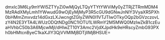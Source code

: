 dmxlc3M6Ly9mYWI5ZTYyZi0wMjQyLTQyYTYtYWViMy0yZTRjZTRmMDM4MzRAdXMyLmh1YWwudG9wOjEyMjMyP3R5cGU9dGNwJnNlY3VyaXR5PXh0bHMmZmxvdz14dGxzLXJwcngtZGlyZWN0I1VTJTIwOTkyOQp2bGVzczovLzY4N2E3YTA4LWUzODQtNDg0NC1lOTU1LWRmY2M5MWQ0MzIwZkB1czEuaHVhbC50b3A6MjcwMjI/dHlwZT10Y3Amc2VjdXJpdHk9eHRscyZmbG93PXh0bHMtcnByeC1kaXJlY3QjVVMlMjBDTjIlMjBHSUE=
